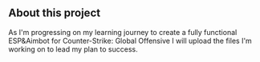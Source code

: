 ## About this project
As I'm progressing on my learning journey to create a fully functional ESP&Aimbot for Counter-Strike: Global Offensive
I will upload the files I'm working on to lead my plan to success. 
